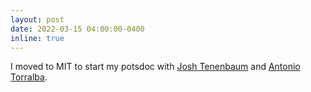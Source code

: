 ```yaml
---
layout: post
date: 2022-03-15 04:00:00-0400
inline: true
---
```


I moved to MIT to start my potsdoc with [Josh Tenenbaum](http://web.mit.edu/cocosci/josh.html) and [Antonio Torralba](https://web.mit.edu/torralba/www/).
